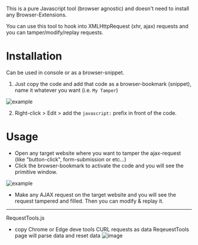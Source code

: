 This is a pure Javascript tool (browser agnostic) and doesn't need to install any Browser-Extensions.

You can use this tool to hook into XMLHttpRequest (xhr, ajax) requests and you can tamper/modify/replay requests.

Installation
=
Can be used in console or as a browser-snippet.
 
1) Just copy the code and add that code as a browser-bookmark (snippet), name it whatever you want (i.e. `My Tamper`)

![example](https://i.imgur.com/FSuCiFs.png)

2) Right-click > Edit > add the `javascript:` prefix in front of the code.

Usage
=
* Open any target website where you want to tamper the ajax-request (like "button-click", form-submission or etc...)
* Click the browser-bookmark to activate the code and you will see the primitive window.

![example](https://i.imgur.com/145np9J.png)

* Make any AJAX request on the target website and you will see the request tampered and filled. Then you can modify & replay it.
---
RequestTools.js
* copy Chrome or Edge deve tools CURL requests as data
ReqeuestTools page will parse data and reset data
![image](https://user-images.githubusercontent.com/80472987/192755781-9f7cebd3-320a-46c6-bcc7-11dfd440c914.png)

